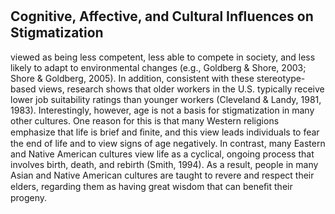 ## Cognitive, Affective, and Cultural Inﬂuences on Stigmatization

viewed as being less competent, less able to compete in society, and less likely to adapt to environmental changes (e.g., Goldberg & Shore, 2003; Shore & Goldberg, 2005). In addition, consistent with these stereotype- based views, research shows that older workers in the U.S. typically receive lower job suitability ratings than younger workers (Cleveland & Landy, 1981, 1983). Interestingly, however, age is not a basis for stigmatization in many other cultures. One reason for this is that many Western religions emphasize that life is brief and ﬁnite, and this view leads individuals to fear the end of life and to view signs of age negatively. In contrast, many Eastern and Native American cultures view life as a cyclical, ongoing process that involves birth, death, and rebirth (Smith, 1994). As a result, people in many Asian and Native American cultures are taught to revere and respect their elders, regarding them as having great wisdom that can beneﬁt their progeny.